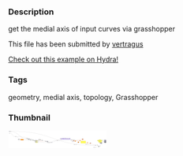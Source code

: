 ### Description 
get the medial axis of input curves via grasshopper

This file has been submitted by [vertragus](https://github.com/vertragus)

[Check out this example on Hydra!](http://hydrashare.github.io/hydra/viewer?owner=vertragus&fork=hydra&id=medial_axis)
### Tags 
geometry, medial axis, topology, Grasshopper
### Thumbnail 
![Screenshot](https://raw.githubusercontent.com/vertragus/hydra/master/medial_axis/thumbnail.png)
